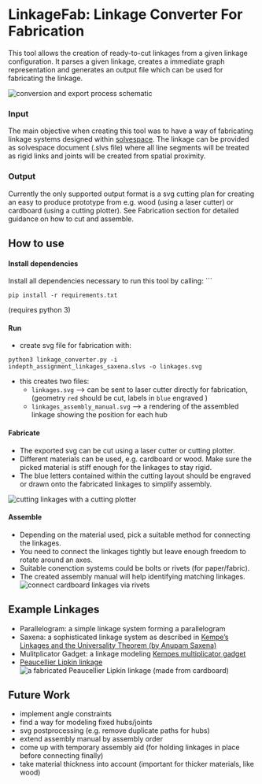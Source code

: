 # LinkageFab: Linkage Converter For Fabrication
This tool allows the creation of ready-to-cut linkages from a given linkage configuration. It parses a given linkage, creates a immediate graph representation and generates an output file which can be used for fabricating the linkage.

![conversion and export process schematic](https://github.com/birneamstiel/linkage-converter-for-fabrication/raw/master/linkage-export-schematic.excalidraw.png)

### Input
The main objective when creating this tool was to have a way of fabricating linkage systems designed within [solvespace](solvespace.com). The linkage can be provided as solvespace document (.slvs file) where all line segments will be treated as rigid links and joints will be created from spatial proximity.

### Output
Currently the only supported output format is a svg cutting plan for creating an easy to produce prototype from e.g. wood (using a laser cutter) or cardboard (using a cutting plotter). See Fabrication section for detailed guidance on how to cut and assemble.

## How to use
#### Install dependencies
Install all dependencies necessary to run this tool by calling: ```
```
pip install -r requirements.txt
```
(requires python 3)

#### Run
* create svg file for fabrication with:
```
python3 linkage_converter.py -i indepth_assignment_linkages_saxena.slvs -o linkages.svg
```
* this creates two files:
  * `linkages.svg` --> can be sent to laser cutter directly for fabrication, (geometry `red` should be cut, labels in `blue` engraved )
  * `linkages_assembly_manual.svg` --> a rendering of the assembled linkage showing the position for each hub

#### Fabricate
* The exported svg can be cut using a laser cutter or cutting plotter.
* Different materials can be used, e.g. cardboard or wood. Make sure the picked material is stiff enough for the linkages to stay rigid.
* The blue letters contained within the cutting layout should be engraved or drawn onto the fabricated linkages to simplify assembly.

![cutting linkages with a cutting plotter](https://github.com/birneamstiel/linkage-converter-for-fabrication/raw/master/fabrication.gif)

#### Assemble
* Depending on the  material used, pick a suitable method for connecting the linkages.
* You need to connect the linkages tightly but leave enough freedom to rotate around an axes.
* Suitable conenction systems could be bolts or rivets (for paper/fabric).
* The created assembly manual will help identifying matching linkages.
![connect cardboard linkages via rivets](https://github.com/birneamstiel/linkage-converter-for-fabrication/raw/master/assemble.jpg)


## Example Linkages
* Parallelogram: a simple linkage system forming a  parallelogram 
* Saxena: a sophisticated linkage system as described in [Kempe’s Linkages and the Universality Theorem (by Anupam Saxena)](https://www.ias.ac.in/article/fulltext/reso/016/03/0220-0237)
* Mulitplicator Gadget: a linkage modeling [Kempes multiplicator gadget]()
* [Peaucellier Lipkin linkage](https://en.wikipedia.org/wiki/Peaucellier–Lipkin_linkage)
![a fabricated Peaucellier Lipkin linkage (made from cardboard)](https://github.com/birneamstiel/linkage-converter-for-fabrication/raw/master/peaucellier_lipkin.jpg)


## Future Work
* implement angle constraints
* find a way for modeling fixed hubs/joints
* svg postprocessing (e.g. remove duplicate paths for hubs)
* extend assembly manual by assembly order
* come up with temporary assembly aid (for holding linkages in place before connecting finally)
* take material thickness into account (important for thicker materials, like wood)
